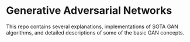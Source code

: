 # Generative Adversarial Networks

This repo contains several explanations, implementations of SOTA GAN algorithms, and detailed descriptions of some of the basic GAN concepts.
